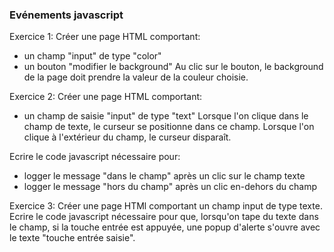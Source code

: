 ### Evénements javascript

Exercice 1:
Créer une page HTML comportant:
* un champ "input" de type "color" 
* un bouton "modifier le background"
Au clic sur le bouton, le background de la page doit prendre la valeur de la couleur choisie.

Exercice 2:
Créer une page HTML comportant:
* un champ de saisie "input" de type "text"
Lorsque l'on clique dans le champ de texte, le curseur se positionne dans ce champ.
Lorsque l'on clique à l'extérieur du champ, le curseur disparaît.

Ecrire le code javascript nécessaire pour:
* logger le message "dans le champ" après un clic sur le champ texte
* logger le message "hors du champ" après un clic en-dehors du champ

Exercice 3:
Créer une page HTMl comportant un champ input de type texte.
Ecrire le code javascript nécessaire pour que, lorsqu'on tape du texte dans le champ, si la touche entrée est appuyée, une popup d'alerte s'ouvre avec le texte "touche entrée saisie".
